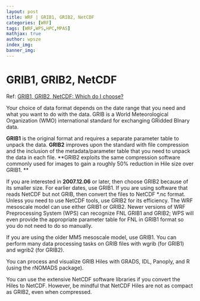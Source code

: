 ```yaml
---
layout: post
title: WRF | GRIB1, GRIB2, NetCDF
categories: [WRF]
tags: [WRF,WPS,HPC,MPAS]
mathjax: true
author: wpsze
index_img: 
banner_img: 
---
```


# GRIB1, GRIB2, NetCDF

Ref: [GRIB1,	GRIB2,	NetCDF:	Which	do	I	choose?	](https://rda.ucar.edu/OS/web/datasets/ds083.2/docs/README_Formats.pdf)

Your choice of data format depends on the date range that you need and what you want to do with the data. GRIB is a World Meteorological Organization (WMO) international standard for exchanging GRidded BInary data. 

**GRIB1** is the original format and requires a separate parameter table to unpack the data. **GRIB2** improves upon the standard with file compression and the inclusion of the metadata/parameter table that you need to unpack the data in each file. **GRIB2 exploits the same compression software commonly used for images to gain a roughly 50% reduction in Hile size over GRIB1. **

If you are interested in **2007.12.06** or later, then choose GRIB2 because of its smaller size. For earlier dates, use GRIB1. If you are using software that reads NetCDF but not GRIB, then convert the files to NetCDF *.nc format. Unless you need to use NetCDF tools, use GRIB2 for its efficiency. The WRF mesoscale model can use either GRIB1 or GRIB2. Newer versions of WRF Preprocessing System (WPS) can recognize FNL GRIB1 and GRIB2; WPS will even provide the appropriate parameter table for FNL in GRIB1 format so you do not need to do so manually. 

If you are using the older MM5 mesoscale model, use GRIB1. You can perform many data processing tasks on GRIB files with wgrib (for GRIB1) and wgrib2 (for GRIB2). 

You can process and visualize GRIB Hiles with GRADS, IDL, Panoply, and R (using the rNOMADS package). 

You can use the extensive NetCDF software libraries if you convert the Hiles to NetCDF. However, be mindful that NetCDF Hiles are not as compact as GRIB2, even when compressed.
